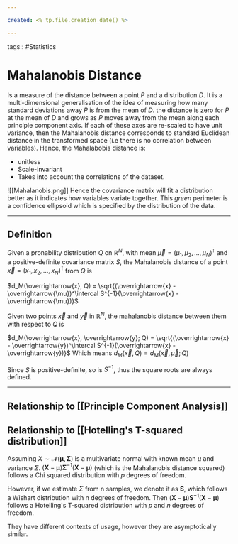 ```yaml
---

created: <% tp.file.creation_date() %>

---
```

tags:: #Statistics 

# Mahalanobis Distance

Is a measure of the distance between a point $P$ and a distribution $D$. It is a multi-dimensional generalisation of the idea of measuring how many standard deviations away $P$ is from the mean of $D$. the distance is zero for $P$ at the mean of $D$ and grows as $P$ moves away from the mean along each principle component axis. If each of these axes are re-scaled to have unit variance, then the Mahalanobis distance corresponds to standard Euclidean distance in the transformed space (i.e there is no correlation between variables). Hence, the Mahalabobis distance is:
- unitless
- Scale-invariant 
- Takes into account the correlations of the dataset.

![[Mahalanobis.png]]
Hence the covariance matrix will fit a distribution better as it indicates how variables variate together. This *green* perimeter is a confidence ellipsoid which is specified by the distribution of the data.

---
## Definition
Given a pronability distribution $Q$ on $\mathbb{R}^N$, with mean $\overrightarrow{\mu} = (\mu_1, \mu_2, \dots, \mu_N)^\intercal$ and a positive-definite covariance matrix $S$, the Mahalanobis distance of a point $\overrightarrow{x} = (x_1, x_2, \dots, x_N)^\intercal$ from $Q$ is

$d_M(\overrightarrow{x}, Q) = \sqrt{(\overrightarrow{x} - \overrightarrow{\mu})^\intercal S^{-1}(\overrightarrow{x} - \overrightarrow{\mu})}$

Given two points $\overrightarrow{x}$ and $\overrightarrow{y}$ in $\mathbb{R}^N$, the mahalanobis distance between them with respect to $Q$ is

$d_M(\overrightarrow{x}, \overrightarrow{y}; Q) = \sqrt{(\overrightarrow{x} - \overrightarrow{y})^\intercal S^{-1}(\overrightarrow{x} - \overrightarrow{y})}$
Which means $d_M(\overrightarrow{x}, Q) = d_M(\overrightarrow{x}, \overrightarrow{\mu}; Q)$

Since $S$ is positive-definite, so is $S^{-1}$, thus the square roots are always defined.

---
## Relationship to [[Principle Component Analysis]]

## Relationship to [[Hotelling's T-squared distribution]]

Assuming $X \sim \mathcal{N}(\boldsymbol{\mu}, \boldsymbol{\Sigma})$ is a multivariate normal with known mean $\mu$ and variance $\Sigma$. $(\textbf{X} - \boldsymbol{\mu}) \boldsymbol{\Sigma}^{-1} (\textbf{X} - \boldsymbol{\mu})$ (which is the Mahalanobis distance squared) follows a Chi squared distribution with $p$ degrees of freedom.

However, if we estimate $\Sigma$ from n samples, we denote it as $\textbf{S}$, which follows a Wishart distribution with n degrees of freedom. Then 
$(\textbf{X} - \boldsymbol{\mu}) \textbf{S}^{-1} (\textbf{X} - \boldsymbol{\mu})$ follows a Hotelling's T-squared distribution with $p$ and $n$ degrees of freedom.

They have different contexts of usage, however they are asymptotically similar.



